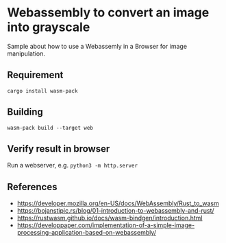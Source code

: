 # Webassembly to convert an image into grayscale

Sample about how to use a Webassemly in a Browser for image manipulation.

## Requirement

`cargo install wasm-pack`

## Building

`wasm-pack build --target web`

## Verify result in browser

Run a webserver, e.g. `python3 -m http.server`


## References

- https://developer.mozilla.org/en-US/docs/WebAssembly/Rust_to_wasm
- https://bojanstipic.rs/blog/01-introduction-to-webassembly-and-rust/
- https://rustwasm.github.io/docs/wasm-bindgen/introduction.html
- https://developpaper.com/implementation-of-a-simple-image-processing-application-based-on-webassembly/
